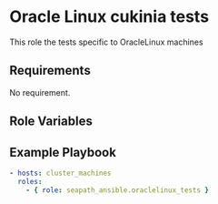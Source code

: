 # Oracle Linux cukinia tests

This role the tests specific to OracleLinux machines

## Requirements

No requirement.

## Role Variables

## Example Playbook

```yaml
- hosts: cluster_machines
  roles:
    - { role: seapath_ansible.oraclelinux_tests }
```
